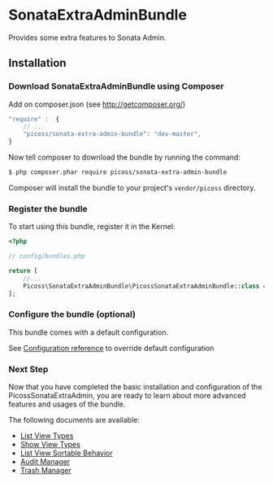 SonataExtraAdminBundle
======================

Provides some extra features to Sonata Admin.

## Installation

### Download SonataExtraAdminBundle using Composer

Add on composer.json (see http://getcomposer.org/)

``` js
"require" :  {
    // ...
    "picoss/sonata-extra-admin-bundle": "dev-master",
}
```

Now tell composer to download the bundle by running the command:

``` bash
$ php composer.phar require picoss/sonata-extra-admin-bundle
```

Composer will install the bundle to your project's `vendor/picoss` directory.

### Register the bundle

To start using this bundle, register it in the Kernel:

``` php
<?php

// config/bundles.php

return [
    //...
    Picoss\SonataExtraAdminBundle\PicossSonataExtraAdminBundle::class => ['all' => true],
];
```

### Configure the bundle (optional)

This bundle comes with a default configuration.

See [Configuration reference](http://github.com/picoss/SonataExtraAdminBundle/blob/master/Resources/doc/configuration_reference.md) to override default configuration

### Next Step

Now that you have completed the basic installation and configuration of the
PicossSonataExtraAdmin, you are ready to learn about more advanced features and usages
of the bundle.

The following documents are available:

- [List View Types](list_view_types.md)
- [Show View Types](show_view_types.md)
- [List View Sortable Behavior](list_view_sortable.md)
- [Audit Manager](audit_manager.md)
- [Trash Manager](trash_manager.md)

